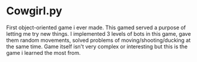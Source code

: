 # Cowgirl.py
First object-oriented game i ever made. This gamed served a purpose of letting me try new things. I implemented 3 levels of bots in this game, gave them random movements, solved problems of moving/shooting/ducking at the same time. Game itself isn't very complex or interesting but this is the game i learned the most from. 
